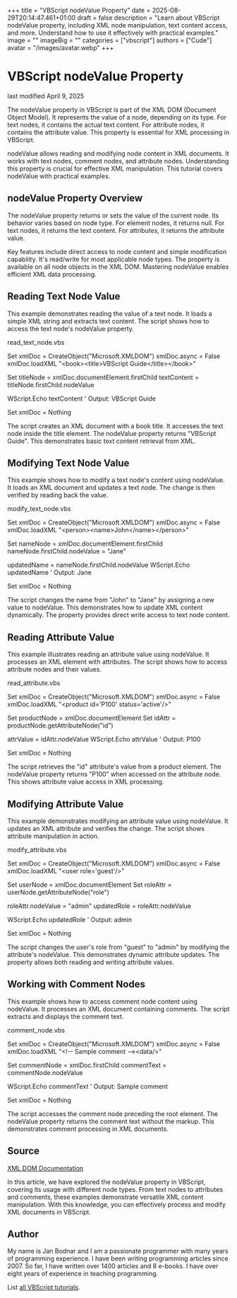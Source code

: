 +++
title = "VBScript nodeValue Property"
date = 2025-08-29T20:14:47.461+01:00
draft = false
description = "Learn about VBScript nodeValue property, including XML node manipulation, text content access, and more. Understand how to use it effectively with practical examples."
image = ""
imageBig = ""
categories = ["vbscript"]
authors = ["Cude"]
avatar = "/images/avatar.webp"
+++

# VBScript nodeValue Property

last modified April 9, 2025

The nodeValue property in VBScript is part of the XML DOM (Document 
Object Model). It represents the value of a node, depending on its type. For text 
nodes, it contains the actual text content. For attribute nodes, it contains the 
attribute value. This property is essential for XML processing in VBScript.

nodeValue allows reading and modifying node content in XML documents. 
It works with text nodes, comment nodes, and attribute nodes. Understanding this 
property is crucial for effective XML manipulation. This tutorial covers 
nodeValue with practical examples.

## nodeValue Property Overview

The nodeValue property returns or sets the value of the current node. 
Its behavior varies based on node type. For element nodes, it returns null. For 
text nodes, it returns the text content. For attributes, it returns the attribute 
value.

Key features include direct access to node content and simple modification 
capability. It's read/write for most applicable node types. The property is 
available on all node objects in the XML DOM. Mastering nodeValue 
enables efficient XML data processing.

## Reading Text Node Value

This example demonstrates reading the value of a text node. It loads a simple XML 
string and extracts text content. The script shows how to access the text node's 
nodeValue property.

read_text_node.vbs
  

Set xmlDoc = CreateObject("Microsoft.XMLDOM")
xmlDoc.async = False
xmlDoc.loadXML "&lt;book&gt;&lt;title&gt;VBScript Guide&lt;/title&gt;&lt;/book&gt;"

Set titleNode = xmlDoc.documentElement.firstChild
textContent = titleNode.firstChild.nodeValue

WScript.Echo textContent ' Output: VBScript Guide

Set xmlDoc = Nothing

The script creates an XML document with a book title. It accesses the text node 
inside the title element. The nodeValue property returns "VBScript 
Guide". This demonstrates basic text content retrieval from XML.

## Modifying Text Node Value

This example shows how to modify a text node's content using nodeValue. 
It loads an XML document and updates a text node. The change is then verified by 
reading back the value.

modify_text_node.vbs
  

Set xmlDoc = CreateObject("Microsoft.XMLDOM")
xmlDoc.async = False
xmlDoc.loadXML "&lt;person&gt;&lt;name&gt;John&lt;/name&gt;&lt;/person&gt;"

Set nameNode = xmlDoc.documentElement.firstChild
nameNode.firstChild.nodeValue = "Jane"

updatedName = nameNode.firstChild.nodeValue
WScript.Echo updatedName ' Output: Jane

Set xmlDoc = Nothing

The script changes the name from "John" to "Jane" by assigning a new value to 
nodeValue. This demonstrates how to update XML content dynamically. 
The property provides direct write access to text node content.

## Reading Attribute Value

This example illustrates reading an attribute value using nodeValue. 
It processes an XML element with attributes. The script shows how to access 
attribute nodes and their values.

read_attribute.vbs
  

Set xmlDoc = CreateObject("Microsoft.XMLDOM")
xmlDoc.async = False
xmlDoc.loadXML "&lt;product id='P100' status='active'/&gt;"

Set productNode = xmlDoc.documentElement
Set idAttr = productNode.getAttributeNode("id")

attrValue = idAttr.nodeValue
WScript.Echo attrValue ' Output: P100

Set xmlDoc = Nothing

The script retrieves the "id" attribute's value from a product element. The 
nodeValue property returns "P100" when accessed on the attribute 
node. This shows attribute value access in XML processing.

## Modifying Attribute Value

This example demonstrates modifying an attribute value using nodeValue. 
It updates an XML attribute and verifies the change. The script shows attribute 
manipulation in action.

modify_attribute.vbs
  

Set xmlDoc = CreateObject("Microsoft.XMLDOM")
xmlDoc.async = False
xmlDoc.loadXML "&lt;user role='guest'/&gt;"

Set userNode = xmlDoc.documentElement
Set roleAttr = userNode.getAttributeNode("role")

roleAttr.nodeValue = "admin"
updatedRole = roleAttr.nodeValue

WScript.Echo updatedRole ' Output: admin

Set xmlDoc = Nothing

The script changes the user's role from "guest" to "admin" by modifying the 
attribute's nodeValue. This demonstrates dynamic attribute updates. 
The property allows both reading and writing attribute values.

## Working with Comment Nodes

This example shows how to access comment node content using nodeValue. 
It processes an XML document containing comments. The script extracts and displays 
the comment text.

comment_node.vbs
  

Set xmlDoc = CreateObject("Microsoft.XMLDOM")
xmlDoc.async = False
xmlDoc.loadXML "&lt;!-- Sample comment --&gt;&lt;data/&gt;"

Set commentNode = xmlDoc.firstChild
commentText = commentNode.nodeValue

WScript.Echo commentText ' Output: Sample comment

Set xmlDoc = Nothing

The script accesses the comment node preceding the root element. The 
nodeValue property returns the comment text without the markup. This 
demonstrates comment processing in XML documents.

## Source

[XML DOM Documentation](https://learn.microsoft.com/en-us/previous-versions/windows/internet-explorer/ie-developer/scripting-articles/ms757828(v=vs.84))

In this article, we have explored the nodeValue property in VBScript, 
covering its usage with different node types. From text nodes to attributes and 
comments, these examples demonstrate versatile XML content manipulation. With this 
knowledge, you can effectively process and modify XML documents in VBScript.

## Author

My name is Jan Bodnar and I am a passionate programmer with many years of
programming experience. I have been writing programming articles since 2007. So
far, I have written over 1400 articles and 8 e-books. I have over eight years of
experience in teaching programming.

List [all VBScript tutorials](/vbscript/).